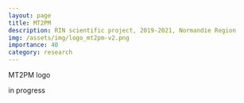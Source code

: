 ```yaml
---
layout: page
title: MT2PM
description: RIN scientific project, 2019-2021, Normandie Region 
img: /assets/img/logo_mt2pm-v2.png
importance: 40
category: research
---
```

<div class="row">
    <div class="col-sm mt-3 mt-md-0">
        <img class="img-fluid rounded z-depth-1" src="{{ '/assets/img/logo_mt2pm.png' | relative_url }}" alt="" title="XTerM logo"/>
    </div>
</div>
<div class="caption">
    MT2PM logo
</div>

in progress
